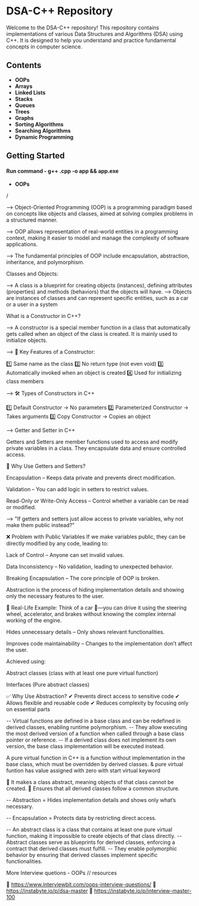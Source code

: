 # DSA-C++ Repository

Welcome to the DSA-C++ repository! This repository contains implementations of various Data Structures and Algorithms (DSA) using C++. It is designed to help you understand and practice fundamental concepts in computer science.

## Contents

- **OOPs**
- **Arrays**
- **Linked Lists**
- **Stacks**
- **Queues**
- **Trees**
- **Graphs**
- **Sorting Algorithms**
- **Searching Algorithms**
- **Dynamic Programming**

## Getting Started
 
 #### Run command - g++ <finename>.cpp -o app && app.exe


- **OOPs**
<!-- OOps -->/

--> Object-Oriented Programming (OOP) is a programming paradigm based on concepts like objects and classes, aimed at solving complex problems in a structured manner.

--> OOP allows representation of real-world entities in a programming context, making it easier to model and manage the complexity of software applications.

--> The fundamental principles of OOP include encapsulation, abstraction, inheritance, and polymorphism.

Classes and Objects:

--> A class is a blueprint for creating objects (instances), defining attributes (properties) and methods (behaviors) that the objects will have.
--> Objects are instances of classes and can represent specific entities, such as a car or a user in a system

What is a Constructor in C++?

--> A constructor is a special member function in a class that automatically gets called when an object of the class is created. It is mainly used to initialize objects.

--> 🔹 Key Features of a Constructor:

1️⃣ Same name as the class
2️⃣ No return type (not even void)
3️⃣ Automatically invoked when an object is created
4️⃣ Used for initializing class members

--> 🛠 Types of Constructors in C++

1️⃣ Default Constructor → No parameters
2️⃣ Parameterized Constructor → Takes arguments
3️⃣ Copy Constructor → Copies an object

--> Getter and Setter in C++

Getters and Setters are member functions used to access and modify private variables in a class.
They encapsulate data and ensure controlled access.

📌 Why Use Getters and Setters?

Encapsulation – Keeps data private and prevents direct modification.

Validation – You can add logic in setters to restrict values.

Read-Only or Write-Only Access – Control whether a variable can be read or modified.

--> "If getters and setters just allow access to private variables, why not make them public instead?"

❌ Problem with Public Variables
If we make variables public, they can be directly modified by any code, leading to:

Lack of Control – Anyone can set invalid values.

Data Inconsistency – No validation, leading to unexpected behavior.

Breaking Encapsulation – The core principle of OOP is broken.

<!--  📌 Abstraction in C++ (Simple Definition) -->

Abstraction is the process of hiding implementation details and showing only the necessary features to the user.

🔹 Real-Life Example:
Think of a car 🚗—you can drive it using the steering wheel, accelerator, and brakes without knowing the complex internal working of the engine.

<!-- 📌 Key Points About Abstraction -->

Hides unnecessary details – Only shows relevant functionalities.

Improves code maintainability – Changes to the implementation don’t affect the user.

Achieved using:

Abstract classes (class with at least one pure virtual function)

Interfaces (Pure abstract classes)

✅ Why Use Abstraction?
✔ Prevents direct access to sensitive code
✔ Allows flexible and reusable code
✔ Reduces complexity by focusing only on essential parts

<!-- === > Virtual Functions  -->

-- Virtual functions are defined in a base class and can be redefined in derived classes, enabling runtime polymorphism.
-- They allow executing the most derived version of a function when called through a base class pointer or reference.
-- If a derived class does not implement its own version, the base class implementation will be executed instead.

<!-- ===> 📌 Pure Virtual Function (Simple Definition) -->

A pure virtual function in C++ is a function without implementation in the base class, which must be overridden by derived classes. & pure virtual funtion has value assigned with zero with start virtual keyword

🔹 It makes a class abstract, meaning objects of that class cannot be created.
🔹 Ensures that all derived classes follow a common structure.

-- Abstraction = Hides implementation details and shows only what’s necessary.

-- Encapsulation = Protects data by restricting direct access.

<!-- Abstract Classes -->

-- An abstract class is a class that contains at least one pure virtual function, making it impossible to create objects of that class directly.
-- Abstract classes serve as blueprints for derived classes, enforcing a contract that derived classes must fulfill.
-- They enable polymorphic behavior by ensuring that derived classes implement specific functionalities.

<!--

 A derived class is a class that inherits properties and behavior from another class, called the base class. It allows code reuse and extensibility in object-oriented programming.

 -->

More Interview quetions - OOPs // resources

📌 https://www.interviewbit.com/oops-interview-questions/ 
📌 https://instabyte.io/p/dsa-master
📌 https://instabyte.io/p/interview-master-100